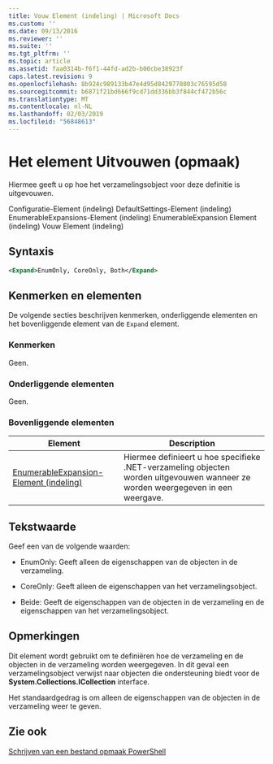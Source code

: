 ```yaml
---
title: Vouw Element (indeling) | Microsoft Docs
ms.custom: ''
ms.date: 09/13/2016
ms.reviewer: ''
ms.suite: ''
ms.tgt_pltfrm: ''
ms.topic: article
ms.assetid: faa0314b-f6f1-44fd-ad2b-b00cbe38923f
caps.latest.revision: 9
ms.openlocfilehash: 8b924c989133b47e4d95d8429778003c76595d58
ms.sourcegitcommit: b6871f21bd666f9cd71dd336bb3f844cf472b56c
ms.translationtype: MT
ms.contentlocale: nl-NL
ms.lasthandoff: 02/03/2019
ms.locfileid: "56848613"
---
```

# <a name="expand-element-format"></a>Het element Uitvouwen (opmaak)

Hiermee geeft u op hoe het verzamelingsobject voor deze definitie is uitgevouwen.

Configuratie-Element (indeling) DefaultSettings-Element (indeling) EnumerableExpansions-Element (indeling) EnumerableExpansion Element (indeling) Vouw Element (indeling)

## <a name="syntax"></a>Syntaxis

```xml
<Expand>EnumOnly, CoreOnly, Both</Expand>
```

## <a name="attributes-and-elements"></a>Kenmerken en elementen

De volgende secties beschrijven kenmerken, onderliggende elementen en het bovenliggende element van de `Expand` element.

### <a name="attributes"></a>Kenmerken

Geen.

### <a name="child-elements"></a>Onderliggende elementen

Geen.

### <a name="parent-elements"></a>Bovenliggende elementen

|Element|Description|
|-------------|-----------------|
|[EnumerableExpansion-Element (indeling)](./enumerableexpansion-element-format.md)|Hiermee definieert u hoe specifieke .NET-verzameling objecten worden uitgevouwen wanneer ze worden weergegeven in een weergave.|

## <a name="text-value"></a>Tekstwaarde

Geef een van de volgende waarden:

- EnumOnly: Geeft alleen de eigenschappen van de objecten in de verzameling.

- CoreOnly: Geeft alleen de eigenschappen van het verzamelingsobject.

- Beide: Geeft de eigenschappen van de objecten in de verzameling en de eigenschappen van het verzamelingsobject.

## <a name="remarks"></a>Opmerkingen

Dit element wordt gebruikt om te definiëren hoe de verzameling en de objecten in de verzameling worden weergegeven. In dit geval een verzamelingsobject verwijst naar objecten die ondersteuning biedt voor de **System.Collections.ICollection** interface.

Het standaardgedrag is om alleen de eigenschappen van de objecten in de verzameling weer te geven.

## <a name="see-also"></a>Zie ook

[Schrijven van een bestand opmaak PowerShell](./writing-a-powershell-formatting-file.md)
